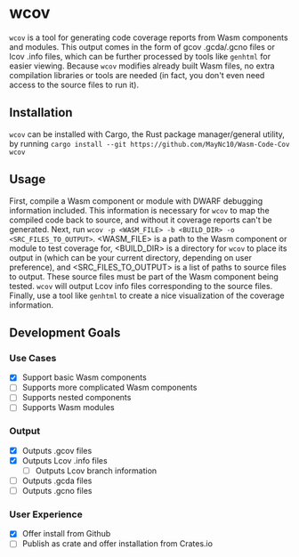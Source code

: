 # wcov
`wcov` is a tool for generating code coverage reports from Wasm components and modules. This output comes in the form of gcov .gcda/.gcno files or lcov .info files, which can be further processed by tools like `genhtml` for easier viewing. Because `wcov` modifies already built Wasm files, no extra compilation libraries or tools are needed (in fact, you don't even need access to the source files to run it). 
## Installation
`wcov` can be installed with Cargo, the Rust package manager/general utility, by running 
`cargo install --git https://github.com/MayNc10/Wasm-Code-Cov wcov`

## Usage
First, compile a Wasm component or module with DWARF debugging information included. This information is necessary for `wcov` to map the compiled code back to source, and without it coverage reports can't be generated. 
Next, run `wcov -p <WASM_FILE> -b <BUILD_DIR> -o <SRC_FILES_TO_OUTPUT>`. <WASM_FILE> is a path to the Wasm component or module to test coverage for, <BUILD_DIR> is a directory for `wcov` to place its output in (which can be your current directory, depending on user preference), and <SRC_FILES_TO_OUTPUT> is a list of paths to source files to output. These source files must be part of the Wasm component being tested. `wcov` will output Lcov info files corresponding to the source files. 
Finally, use a tool like `genhtml` to create a nice visualization of the coverage information. 

## Development Goals
### Use Cases
- [x] Support basic Wasm components
- [ ] Supports more complicated Wasm components
- [ ] Supports nested components
- [ ] Supports Wasm modules  
### Output
- [x] Outputs .gcov files
- [x] Outputs Lcov .info files
    - [ ] Outputs Lcov branch information
- [ ] Outputs .gcda files
- [ ] Outputs .gcno files
### User Experience
- [x] Offer install from Github
- [ ] Publish as crate and offer installation from Crates.io 